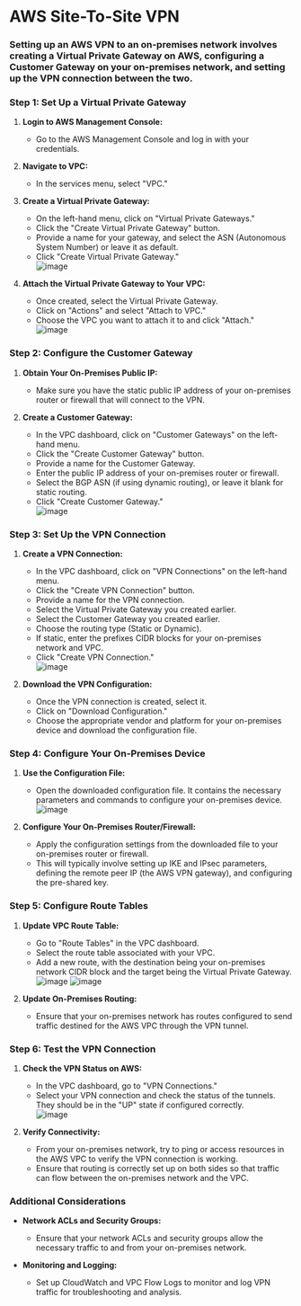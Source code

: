 # AWS Site-To-Site VPN

### Setting up an AWS VPN to an on-premises network involves creating a Virtual Private Gateway on AWS, configuring a Customer Gateway on your on-premises network, and setting up the VPN connection between the two.

### Step 1: Set Up a Virtual Private Gateway

1. **Login to AWS Management Console:**
   - Go to the AWS Management Console and log in with your credentials.

2. **Navigate to VPC:**
   - In the services menu, select "VPC."

3. **Create a Virtual Private Gateway:**
   - On the left-hand menu, click on "Virtual Private Gateways."
   - Click the "Create Virtual Private Gateway" button.
   - Provide a name for your gateway, and select the ASN (Autonomous System Number) or leave it as default.
   - Click "Create Virtual Private Gateway."<br>
   ![image](https://github.com/otam-mato/aws_site-to-site_vpn/assets/113034133/1b656707-4651-4f44-a3ca-6ce4924c6214)


4. **Attach the Virtual Private Gateway to Your VPC:**
   - Once created, select the Virtual Private Gateway.
   - Click on "Actions" and select "Attach to VPC."
   - Choose the VPC you want to attach it to and click "Attach."<br>
   ![image](https://github.com/otam-mato/aws_site-to-site_vpn/assets/113034133/43e60883-9b59-41a4-a183-e9ff1240fd20)

### Step 2: Configure the Customer Gateway

1. **Obtain Your On-Premises Public IP:**
   - Make sure you have the static public IP address of your on-premises router or firewall that will connect to the VPN.

2. **Create a Customer Gateway:**
   - In the VPC dashboard, click on "Customer Gateways" on the left-hand menu.
   - Click the "Create Customer Gateway" button.
   - Provide a name for the Customer Gateway.
   - Enter the public IP address of your on-premises router or firewall.
   - Select the BGP ASN (if using dynamic routing), or leave it blank for static routing.
   - Click "Create Customer Gateway."<br>
   ![image](https://github.com/otam-mato/aws_site-to-site_vpn/assets/113034133/d8016696-a49f-480f-924e-d659f8bf29fe)

### Step 3: Set Up the VPN Connection

1. **Create a VPN Connection:**
   - In the VPC dashboard, click on "VPN Connections" on the left-hand menu.
   - Click the "Create VPN Connection" button.
   - Provide a name for the VPN connection.
   - Select the Virtual Private Gateway you created earlier.
   - Select the Customer Gateway you created earlier.
   - Choose the routing type (Static or Dynamic).
   - If static, enter the prefixes CIDR blocks for your on-premises network and VPC.
   - Click "Create VPN Connection."<br>
   ![image](https://github.com/otam-mato/aws_site-to-site_vpn/assets/113034133/58d47533-9bac-40ff-9ca7-5a8dc706c087)



2. **Download the VPN Configuration:**
   - Once the VPN connection is created, select it.
   - Click on "Download Configuration."
   - Choose the appropriate vendor and platform for your on-premises device and download the configuration file.

### Step 4: Configure Your On-Premises Device

1. **Use the Configuration File:**
   - Open the downloaded configuration file. It contains the necessary parameters and commands to configure your on-premises device.<br>
   ![image](https://github.com/otam-mato/aws_site-to-site_vpn/assets/113034133/6b2bf785-45c2-4d55-a569-c8ebe6c7b71e)



2. **Configure Your On-Premises Router/Firewall:**
   - Apply the configuration settings from the downloaded file to your on-premises router or firewall.
   - This will typically involve setting up IKE and IPsec parameters, defining the remote peer IP (the AWS VPN gateway), and configuring the pre-shared key.

### Step 5: Configure Route Tables

1. **Update VPC Route Table:**
   - Go to "Route Tables" in the VPC dashboard.
   - Select the route table associated with your VPC.
   - Add a new route, with the destination being your on-premises network CIDR block and the target being the Virtual Private Gateway.<br>
   ![image](https://github.com/otam-mato/aws_site-to-site_vpn/assets/113034133/90fcaab8-2728-44ae-a47b-bc2d8067671f)
   ![image](https://github.com/otam-mato/aws_site-to-site_vpn/assets/113034133/ff5acd9c-23da-4893-ad01-40850a6247d5)

2. **Update On-Premises Routing:**
   - Ensure that your on-premises network has routes configured to send traffic destined for the AWS VPC through the VPN tunnel.

### Step 6: Test the VPN Connection

1. **Check the VPN Status on AWS:**
   - In the VPC dashboard, go to "VPN Connections."
   - Select your VPN connection and check the status of the tunnels. They should be in the "UP" state if configured correctly.<br>
   ![image](https://github.com/otam-mato/aws_site-to-site_vpn/assets/113034133/eae3ce81-50ce-4bb7-96e1-3f8be0371d03)



2. **Verify Connectivity:**
   - From your on-premises network, try to ping or access resources in the AWS VPC to verify the VPN connection is working.
   - Ensure that routing is correctly set up on both sides so that traffic can flow between the on-premises network and the VPC.



### Additional Considerations

- **Network ACLs and Security Groups:**
  - Ensure that your network ACLs and security groups allow the necessary traffic to and from your on-premises network.

- **Monitoring and Logging:**
  - Set up CloudWatch and VPC Flow Logs to monitor and log VPN traffic for troubleshooting and analysis.
